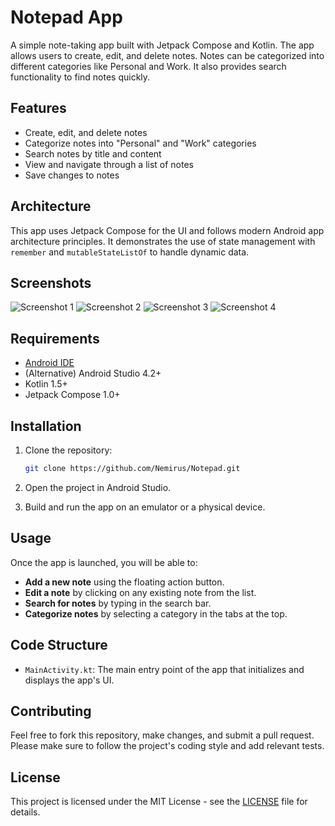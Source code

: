 
# Notepad App

A simple note-taking app built with Jetpack Compose and Kotlin. The app allows users to create, edit, and delete notes. Notes can be categorized into different categories like Personal and Work. It also provides search functionality to find notes quickly.

## Features
- Create, edit, and delete notes
- Categorize notes into "Personal" and "Work" categories
- Search notes by title and content
- View and navigate through a list of notes
- Save changes to notes

## Architecture
This app uses Jetpack Compose for the UI and follows modern Android app architecture principles. It demonstrates the use of state management with `remember` and `mutableStateListOf` to handle dynamic data. 

## Screenshots

![Screenshot 1](ss1.jpg)
![Screenshot 2](ss2.jpg)
![Screenshot 3](ss3.jpg)
![Screenshot 4](ss4.jpg)

## Requirements
- [Android IDE](https://github.com/AndroidIDEOfficial/AndroidIDE/releases/tag/v2.7.1-beta)
- (Alternative) Android Studio 4.2+ 
- Kotlin 1.5+
- Jetpack Compose 1.0+

## Installation

1. Clone the repository:

   ```bash
   git clone https://github.com/Nemirus/Notepad.git
   ```

2. Open the project in Android Studio.

3. Build and run the app on an emulator or a physical device.

## Usage
Once the app is launched, you will be able to:
- **Add a new note** using the floating action button.
- **Edit a note** by clicking on any existing note from the list.
- **Search for notes** by typing in the search bar.
- **Categorize notes** by selecting a category in the tabs at the top.

## Code Structure
- `MainActivity.kt`: The main entry point of the app that initializes and displays the app's UI.

## Contributing
Feel free to fork this repository, make changes, and submit a pull request. Please make sure to follow the project's coding style and add relevant tests.

## License
This project is licensed under the MIT License - see the [LICENSE](LICENSE) file for details.